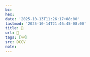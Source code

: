 ```yaml
---
bc:
hex:
date: '2025-10-13T11:26:17+08:00'
lastmod: '2025-10-14T21:46:45-08:00'
title: 󰏈
url: 󰏈
tags: [甲]
src: DCCV
note:
---
```

